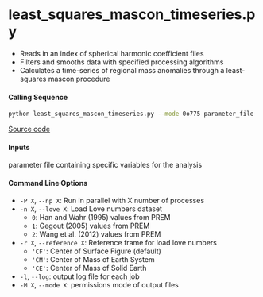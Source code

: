 least_squares_mascon_timeseries.py
==================================

- Reads in an index of spherical harmonic coefficient files
- Filters and smooths data with specified processing algorithms
- Calculates a time-series of regional mass anomalies through a least-squares mascon procedure

#### Calling Sequence
```bash
python least_squares_mascon_timeseries.py --mode 0o775 parameter_file
```
[Source code](https://github.com/tsutterley/model-harmonics/blob/main/scripts/least_squares_mascon_timeseries.py)

#### Inputs
parameter file containing specific variables for the analysis

#### Command Line Options
- `-P X`, `--np X`: Run in parallel with X number of processes
- `-n X`, `--love X`: Load Love numbers dataset
     * `0`: Han and Wahr (1995) values from PREM
     * `1`: Gegout (2005) values from PREM
     * `2`: Wang et al. (2012) values from PREM
- `-r X`, `--reference X`: Reference frame for load love numbers
     * `'CF'`: Center of Surface Figure (default)
     * `'CM'`: Center of Mass of Earth System
     * `'CE'`: Center of Mass of Solid Earth
- `-l`, `--log`: output log file for each job
- `-M X`, `--mode X`: permissions mode of output files
